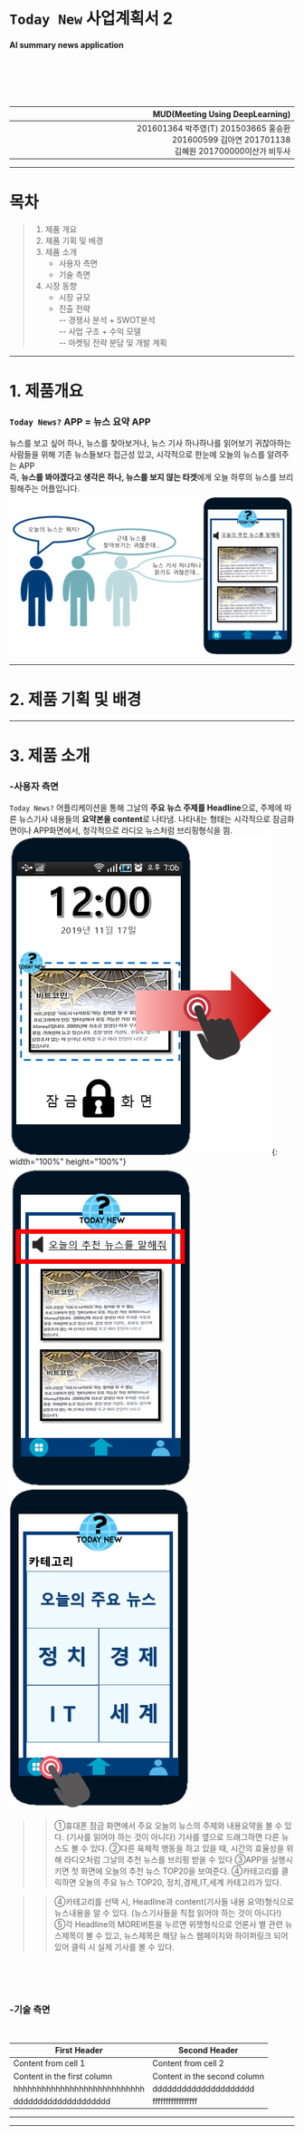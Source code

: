 # `Today New` 사업계획서 2
#### AI summary news application
<br>
<br>
<br>
<br>




|MUD(Meeting Using DeepLearning) |
|-------------------------------:|
|201601364 박주영(T)	201503665 홍승환   </br>&nbsp;&nbsp;&nbsp; &nbsp;&nbsp;&nbsp;&nbsp; &nbsp;&nbsp;&nbsp;&nbsp; &nbsp;&nbsp;&nbsp;&nbsp; &nbsp;&nbsp;&nbsp;&nbsp; &nbsp; &nbsp;&nbsp;&nbsp; &nbsp;&nbsp;&nbsp;&nbsp; &nbsp;&nbsp;&nbsp;&nbsp; &nbsp;&nbsp;&nbsp;&nbsp; &nbsp;&nbsp;&nbsp;&nbsp; &nbsp;&nbsp;&nbsp;&nbsp;&nbsp;&nbsp;&nbsp;&nbsp; &nbsp;&nbsp;&nbsp;&nbsp; &nbsp;&nbsp;&nbsp;&nbsp;&nbsp;&nbsp;&nbsp;&nbsp;201600599 김아연	  201701138 김혜원   201700000이산가 비두사       |

-------------------------------------------------------------
# 목차



> 1. 제품 개요
> 2. 제품 기획 및 배경
> 3. 제품 소개 </br>
>     - 사용자 측면</br> 
>     - 기술 측면
> 4. 시장 동향
>     - 시장 규모
>     - 진출 전략 </br>
>          --  경쟁사 분석 + SWOT분석 </br>
>          --  사업 구조 + 수익 모델 </br>
>          --  마켓팅 전략
> 분담 및 개발 계획

-------------------------------------------------------------
# 1. 제품개요
### `Today News?` APP = 뉴스 요약 APP
뉴스를 보고 싶어 하나, 뉴스를 찾아보거나, 뉴스 기사 하나하나를 읽어보기 귀찮아하는 사람들을 위해 기존 뉴스들보다 접근성 있고, 시각적으로 한눈에 오늘의 뉴스를 알려주는 APP
</br>즉, **뉴스를 봐야겠다고 생각은 하나, 뉴스를 보지 않는 타겟**에게 오늘 하루의 뉴스를 브리핑해주는 어플입니다.
![image1](./image/1.작품개요_그림1.PNG)

*** 
# 2. 제품 기획 및 배경

***
# 3. 제품 소개
### -사용자 측면
`Today News?` 어플리케이션을 통해 그날의 **주요 뉴스 주제를 Headline**으로, 주제에 따른 뉴스기사 내용들의 **요약본을 content**로 나타냄.
나타내는 형태는 시각적으로 잠금화면이나 APP화면에서, 청각적으로 라디오 뉴스처럼 브리핑형식을 띔.
![image2](./image/3.작품소개_잠금화면.PNG){: width="100%" height="100%"}
![image3](./image/3.작품소개_APP첫화면.PNG)
![image4](./image/3.작품소개_카테고리화면.PNG)
>>①휴대폰 잠금 화면에서 주요 오늘의 뉴스의 주제와 내용요약을 볼 수 있다.
	   (기사를 읽어야 하는 것이 아니다) 기사를 옆으로 드래그하면 다른 뉴스도 볼 수 있다.
>>	②다른 육체적 행동을 하고 있을 때, 시간의 효율성을 위해 라디오처럼 그날의 추천 뉴스를 브리핑 받을 수 있다
>>③APP을 실행시키면 첫 화면에 오늘의 추천 뉴스 TOP20을 보여준다.
>>④카테고리를 클릭하면 오늘의 주요 뉴스 TOP20, 정치,경제,IT,세계 카테고리가 있다.

>>	④카테고리를 선택 시, Headline과 content(기사들 내용 요약)형식으로 뉴스내용을 알 수 있다.
  (뉴스기사들을 직접 읽어야 하는 것이 아니다!)
>>	⑤각 Headline의 MORE버튼을 누르면 위젯형식으로 언론사 별 관련 뉴스제목이 볼 수 있고,
  뉴스제목은 해당 뉴스 웹페이지와 하이퍼링크 되어 있어 클릭 시 실제 기사를 볼 수 있다.
 
<br><br><br>
### -기술 측면

<br>

First Header | Second Header
------------ | -------------
Content from cell 1 | Content from cell 2
Content in the first column | Content in the second column
hhhhhhhhhhhhhhhhhhhhhhhhhhhh|ddddddddddddddddddddd
dddddddddddddddddddd|fffffffffffffffff
***


***
